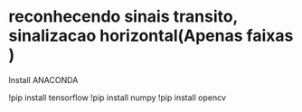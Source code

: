 # reconhecendo sinais transito, sinalizacao horizontal(Apenas faixas )

Install ANACONDA


!pip install tensorflow
!pip install numpy
!pip install opencv
